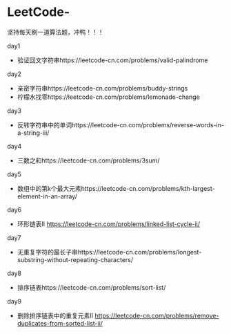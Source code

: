 # LeetCode-
坚持每天刷一道算法题，冲鸭！！！

day1 

- 验证回文字符串https://leetcode-cn.com/problems/valid-palindrome 

day2

- 亲密字符串https://leetcode-cn.com/problems/buddy-strings
- 柠檬水找零https://leetcode-cn.com/problems/lemonade-change

day3

- 反转字符串中的单词https://leetcode-cn.com/problems/reverse-words-in-a-string-iii/

day4

- 三数之和https://leetcode-cn.com/problems/3sum/

day5

- 数组中的第k个最大元素https://leetcode-cn.com/problems/kth-largest-element-in-an-array/

day6

- 环形链表II https://leetcode-cn.com/problems/linked-list-cycle-ii/

day7

- 无重复字符的最长子串https://leetcode-cn.com/problems/longest-substring-without-repeating-characters/

day8

- 排序链表https://leetcode-cn.com/problems/sort-list/

day9

- 删除排序链表中的重复元素II https://leetcode-cn.com/problems/remove-duplicates-from-sorted-list-ii/
